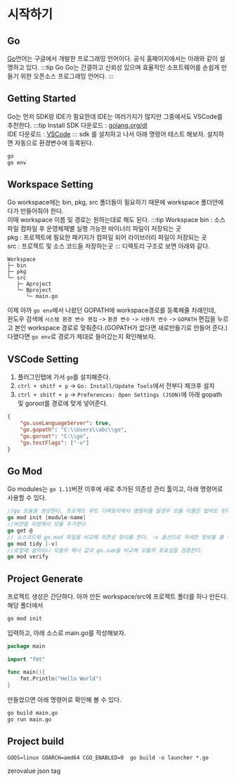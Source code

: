 # 시작하기

## Go
[Go](https://golang.org/)언어는 구글에서 개발한 프로그래밍 언어이다. 공식 홈페이지에서는 아래와 같이 설명하고 있다.
:::tip Go
Go는 간결하고 신뢰성 있으며 효율적인 소프트웨어를 손쉽게 만들기 위한 오픈소스 프로그래밍 언어다.
:::
## Getting Started
Go는 먼저 SDK랑 IDE가 필요한데 IDE는 여러가지가 많지만 그중에서도 VSCode를 추천한다.
:::tip Install
SDK 다운로드 : [golang.org/dl](https://golang.org/dl/)  
IDE 다운로드 : [VSCode](https://code.visualstudio.com/Download)
:::
sdk 를 설치하고 나서 아래 명령어 테스트 해보자. 설치하면 자동으로 환경변수에 등록된다.
```sh
go
go env
```
## Workspace Setting
Go workspace에는 bin, pkg, src 폴더들이 필요하기 때문에 workspace 폴더안에다가 만들어줘야 한다.  
이때 workspace 이름 및 경로는 원하는대로 해도 된다.
:::tip Workspace
bin : 소스파일 컴파일 후 운영체제별 실행 가능한 바이너리 파일이 저장되는 곳  
pkg : 프로젝트에 필요한 패키지가 컴파일 되어 라이브러리 파일이 저장되는 곳  
src : 프로젝트 및 소스 코드들 저장하는곳
:::
디렉토리 구조로 보면 아래와 같다.
```
Workspace
├─ bin
├─ pkg
└─ src
   ├─ Aproject
   └─ Bproject
      └─ main.go
```
이제 아까 `go env`에서 나왔던 GOPATH에 workspace경로를 등록해줄 차례인데,  
윈도우 검색에 `시스템 환경 변수 편집` -> `환경 변수` -> `사용자 변수` -> `GOPATH` 편집을 누르고 본인 workspace 경로로 맞춰준다.(GOPATH가 없다면 새로만들기로 만들어 준다.)  
다했다면 `go env`로 경로가 제대로 들어갔는지 확인해보자.

## VSCode Setting  
1. 플러그인탭에 가서 `go`를 설치해준다.
2. `ctrl + shitf + p` -> `Go: Install/Update Tools`에서 전부다 체크후 설치
3. `ctrl + shitf + p` -> `Preferences: Open Settings (JSON)`에 아래 gopath 및 goroot를 경로에 맞게 넣어준다.

```json
{
    "go.useLanguageServer": true,
    "go.gopath": "C:\\Users\\abc\\go",
    "go.goroot": "C:\\go",
    "go.testFlags": ["-v"]
}
```

## Go Mod
Go modules는 `go 1.11`버젼 이후에 새로 추가된 의존성 관리 툴이고, 아래 명령어로 사용할 수 있다.
```go
//go 모듈을 생성한다. 프로젝트 루트 디렉토리에서 명령어를 칠경우 모듈 이름은 없어도 된다.
go mod init [module-name]
//버젼을 지정해서 모듈 추가한다
go get @
// 소스코드와 go.mod 파일을 비교해 의존성 정리를 한다. -v 옵션으로 자세한 정보를 볼 수 있다.
go mod tidy [-v]
//로컬에 설치되니 모듈의 해시 값과 go.sum을 비교해 모듈의 유효성을 검증한다.
go mod verify
```

## Project Generate
프로젝트 생성은 간단하다. 아까 만든 workspace/src에 프로젝트 폴더를 하나 만든다.  
해당 폴더에서
```bash
go mod init
```
입력하고, 아래 소스로 main.go를 작성해보자.
```go
package main
 
import "fmt"
 
func main(){
    fmt.Println("Hello World")
}
```
만들었으면 아래 명령어로 확인해 볼 수 있다.
```sh
go build main.go
go run main.go
```

## Project build
```
GOOS=linux GOARCH=amd64 CGO_ENABLED=0  go build -o launcher *.go
```
zerovalue 
json tag
